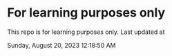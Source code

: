 # For learning purposes only
This repo is for learning purposes only.
Last updated at

Sunday, August 20, 2023 12:18:50 AM

